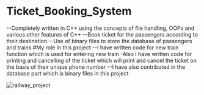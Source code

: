 # Ticket_Booking_System
--Completely written in C++ using the concepts of file handling, OOPs
and various other features of C++
--Book ticket for the passengers according to their destination
--Use of binary files to store the database of passengers and trains
#My role in this project
--I have written code for new train function which is used for entering new train 
-Also I have written code for printing and cancelling of the ticket which will print and cancel the ticket on the basis of their unique phone number
--I have also contributed in the database part which is binary files in this project


![railway_project](https://user-images.githubusercontent.com/68684840/119270641-4f916680-bc1b-11eb-8701-3dcb3da46356.PNG)
